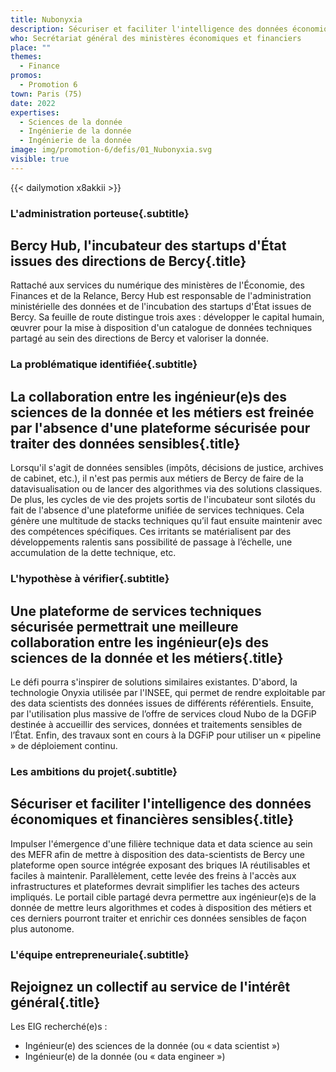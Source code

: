 ```yaml
---
title: Nubonyxia
description: Sécuriser et faciliter l'intelligence des données économiques et financières sensibles 
who: Secrétariat général des ministères économiques et financiers
place: ""
themes:
  - Finance
promos:
  - Promotion 6
town: Paris (75)
date: 2022
expertises:
  - Sciences de la donnée
  - Ingénierie de la donnée
  - Ingénierie de la donnée
image: img/promotion-6/defis/01_Nubonyxia.svg
visible: true
---
```


{{< dailymotion x8akkii >}}

### L'administration porteuse{.subtitle}
## Bercy Hub, l'incubateur des startups d'État issues des directions de Bercy{.title}
Rattaché aux services du numérique des ministères de l'Économie, des Finances et de la Relance, Bercy Hub est responsable de l'administration ministérielle des données et de l'incubation des startups d'État issues de Bercy. Sa feuille de route distingue trois axes : développer le capital humain, œuvrer pour la mise à disposition d'un catalogue de données techniques partagé au sein des directions de Bercy et valoriser la donnée. 

### La problématique identifiée{.subtitle}
## La collaboration entre les ingénieur(e)s des sciences de la donnée et les métiers est freinée par l'absence d'une plateforme sécurisée pour traiter des données sensibles{.title}
Lorsqu'il s'agit de données sensibles (impôts, décisions de justice, archives de cabinet, etc.), il n'est pas permis aux métiers de Bercy de faire de la datavisualisation ou de lancer des algorithmes via des solutions classiques. De plus, les cycles de vie des projets sortis de l'incubateur sont silotés du fait de l'absence d'une plateforme unifiée de services techniques. Cela génère une multitude de stacks techniques qu’il faut ensuite maintenir avec des compétences spécifiques. Ces irritants se matérialisent par des développements ralentis sans possibilité de passage à l’échelle, une accumulation de la dette technique, etc.

### L'hypothèse à vérifier{.subtitle}
## Une plateforme de services techniques sécurisée permettrait une meilleure collaboration entre les ingénieur(e)s des sciences de la donnée et les métiers{.title}
Le défi pourra s'inspirer de solutions similaires existantes. D'abord, la technologie Onyxia utilisée par l'INSEE, qui permet de rendre exploitable par des data scientists des données issues de différents référentiels. Ensuite, par l'utilisation plus massive de l’offre de services cloud Nubo de la DGFiP destinée à accueillir des services, données et traitements sensibles de l’État. Enfin, des travaux sont en cours à la DGFiP pour utiliser un « pipeline » de déploiement continu.

### Les ambitions du projet{.subtitle}
## Sécuriser et faciliter l'intelligence des données économiques et financières sensibles{.title}
Impulser l'émergence d'une filière technique data et data science au sein des MEFR afin de mettre à disposition des data-scientists de Bercy une plateforme open source intégrée exposant des briques IA réutilisables et faciles à maintenir. Parallèlement, cette levée des freins à l'accès aux infrastructures et plateformes devrait simplifier les taches des acteurs impliqués. Le portail cible partagé devra permettre aux ingénieur(e)s de la donnée de mettre leurs algorithmes et codes à disposition des métiers et ces derniers pourront traiter et enrichir ces données sensibles de façon plus autonome.

### L'équipe entrepreneuriale{.subtitle}
## Rejoignez un collectif au service de l'intérêt général{.title}

Les EIG recherché(e)s :
* Ingénieur(e) des sciences de la donnée (ou « data scientist »)
* Ingénieur(e) de la donnée (ou « data engineer »)